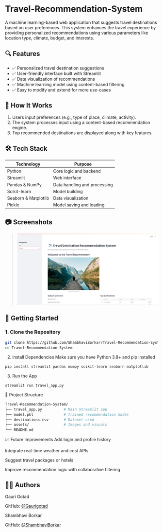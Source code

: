 # Travel-Recommendation-System
A machine learning-based web application that suggests travel destinations based on user preferences. This system enhances the travel experience by providing personalized recommendations using various parameters like location type, climate, budget, and interests.

## 🔍 Features

- ✅ Personalized travel destination suggestions
- ✅ User-friendly interface built with Streamlit
- ✅ Data visualization of recommendations
- ✅ Machine learning model using content-based filtering
- ✅ Easy to modify and extend for more use-cases

## 📌 How It Works

1. Users input preferences (e.g., type of place, climate, activity).
2. The system processes input using a content-based recommendation engine.
3. Top recommended destinations are displayed along with key features.

## 🛠️ Tech Stack

| Technology     | Purpose                         |
|----------------|----------------------------------|
| Python         | Core logic and backend          |
| Streamlit      | Web interface                   |
| Pandas & NumPy | Data handling and processing    |
| Scikit-learn   | Model building                  |
| Seaborn & Matplotlib | Data visualization        |
| Pickle         | Model saving and loading        |

## 📷 Screenshots
> ![App Screenshot](IMAGES/homepage.png)

## 🚀 Getting Started

### 1. Clone the Repository
```bash
git clone https://github.com/ShambhaviBorkar/Travel-Recommendation-System.git
cd Travel-Recommendation-System
```
2. Install Dependencies
Make sure you have Python 3.8+ and pip installed

```bash
pip install streamlit pandas numpy scikit-learn seaborn matplotlib
```
3. Run the App
```bash
streamlit run travel_app.py
```
📂 Project Structure
```bash
Travel-Recommendation-System/
├── travel_app.py          # Main Streamlit app
├── model.pkl              # Trained recommendation model
├── destinations.csv       # Dataset used
├── assets/                # Images and visuals
└── README.md
```
📈 Future Improvements
Add login and profile history

Integrate real-time weather and cost APIs

Suggest travel packages or hotels

Improve recommendation logic with collaborative filtering

## 🙋‍♀️ Authors
Gauri Gotad

GitHub: [@Gaurigotad](https://github.com/Gaurigotad)

Shambhavi Borkar

GitHub: [@ShambhaviBorkar](https://github.com/ShambhaviBorkar)
